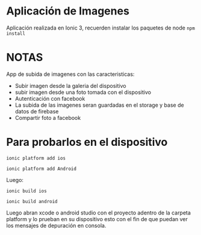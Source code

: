 # Aplicación de Imagenes

Aplicación realizada en Ionic 3, recuerden instalar los paquetes de node `npm install`

# NOTAS

App de subida de imagenes con las caracteristicas:

* Subir imagen desde la galeria del dispositivo
* subir imagen desde una foto tomada con el dispositivo
* Autenticación con facebook
* La subida de las imagenes seran guardadas en el storage y base de datos de firebase
* Compartir foto a facebook

# Para probarlos en el dispositivo

`ionic platform add ios`

`ionic platform add Android`

Luego:

`ionic build ios`

`ionic build android`

Luego abran xcode o android studio con el proyecto adentro de la carpeta platform y lo prueban en su dispositivo
esto con el fin de que puedan ver los mensajes de depuración en consola.

